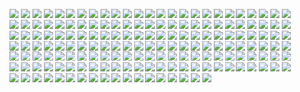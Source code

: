 <a id="pg-1"></a>![](./imgs/bmp-001.png)
<a id="pg-2"></a>![](./imgs/bmp-002.png)
<a id="pg-3"></a>![](./imgs/bmp-003.png)
<a id="pg-4"></a>![](./imgs/bmp-004.png)
<a id="pg-5"></a>![](./imgs/bmp-005.png)
<a id="pg-6"></a>![](./imgs/bmp-006.png)
<a id="pg-7"></a>![](./imgs/bmp-007.png)
<a id="pg-8"></a>![](./imgs/bmp-008.png)
<a id="pg-9"></a>![](./imgs/bmp-009.png)
<a id="pg-10"></a>![](./imgs/bmp-010.png)
<a id="pg-11"></a>![](./imgs/bmp-011.png)
<a id="pg-12"></a>![](./imgs/bmp-012.png)
<a id="pg-13"></a>![](./imgs/bmp-013.png)
<a id="pg-14"></a>![](./imgs/bmp-014.png)
<a id="pg-15"></a>![](./imgs/bmp-015.png)
<a id="pg-16"></a>![](./imgs/bmp-016.png)
<a id="pg-17"></a>![](./imgs/bmp-017.png)
<a id="pg-18"></a>![](./imgs/bmp-018.png)
<a id="pg-19"></a>![](./imgs/bmp-019.png)
<a id="pg-20"></a>![](./imgs/bmp-020.png)
<a id="pg-21"></a>![](./imgs/bmp-021.png)
<a id="pg-22"></a>![](./imgs/bmp-022.png)
<a id="pg-23"></a>![](./imgs/bmp-023.png)
<a id="pg-24"></a>![](./imgs/bmp-024.png)
<a id="pg-25"></a>![](./imgs/bmp-025.png)
<a id="pg-26"></a>![](./imgs/bmp-026.png)
<a id="pg-27"></a>![](./imgs/bmp-027.png)
<a id="pg-28"></a>![](./imgs/bmp-028.png)
<a id="pg-29"></a>![](./imgs/bmp-029.png)
<a id="pg-30"></a>![](./imgs/bmp-030.png)
<a id="pg-31"></a>![](./imgs/bmp-031.png)
<a id="pg-32"></a>![](./imgs/bmp-032.png)
<a id="pg-33"></a>![](./imgs/bmp-033.png)
<a id="pg-34"></a>![](./imgs/bmp-034.png)
<a id="pg-35"></a>![](./imgs/bmp-035.png)
<a id="pg-36"></a>![](./imgs/bmp-036.png)
<a id="pg-37"></a>![](./imgs/bmp-037.png)
<a id="pg-38"></a>![](./imgs/bmp-038.png)
<a id="pg-39"></a>![](./imgs/bmp-039.png)
<a id="pg-40"></a>![](./imgs/bmp-040.png)
<a id="pg-41"></a>![](./imgs/bmp-041.png)
<a id="pg-42"></a>![](./imgs/bmp-042.png)
<a id="pg-43"></a>![](./imgs/bmp-043.png)
<a id="pg-44"></a>![](./imgs/bmp-044.png)
<a id="pg-45"></a>![](./imgs/bmp-045.png)
<a id="pg-46"></a>![](./imgs/bmp-046.png)
<a id="pg-47"></a>![](./imgs/bmp-047.png)
<a id="pg-48"></a>![](./imgs/bmp-048.png)
<a id="pg-49"></a>![](./imgs/bmp-049.png)
<a id="pg-50"></a>![](./imgs/bmp-050.png)
<a id="pg-51"></a>![](./imgs/bmp-051.png)
<a id="pg-52"></a>![](./imgs/bmp-052.png)
<a id="pg-53"></a>![](./imgs/bmp-053.png)
<a id="pg-54"></a>![](./imgs/bmp-054.png)
<a id="pg-55"></a>![](./imgs/bmp-055.png)
<a id="pg-56"></a>![](./imgs/bmp-056.png)
<a id="pg-57"></a>![](./imgs/bmp-057.png)
<a id="pg-58"></a>![](./imgs/bmp-058.png)
<a id="pg-59"></a>![](./imgs/bmp-059.png)
<a id="pg-60"></a>![](./imgs/bmp-060.png)
<a id="pg-61"></a>![](./imgs/bmp-061.png)
<a id="pg-62"></a>![](./imgs/bmp-062.png)
<a id="pg-63"></a>![](./imgs/bmp-063.png)
<a id="pg-64"></a>![](./imgs/bmp-064.png)
<a id="pg-65"></a>![](./imgs/bmp-065.png)
<a id="pg-66"></a>![](./imgs/bmp-066.png)
<a id="pg-67"></a>![](./imgs/bmp-067.png)
<a id="pg-68"></a>![](./imgs/bmp-068.png)
<a id="pg-69"></a>![](./imgs/bmp-069.png)
<a id="pg-70"></a>![](./imgs/bmp-070.png)
<a id="pg-71"></a>![](./imgs/bmp-071.png)
<a id="pg-72"></a>![](./imgs/bmp-072.png)
<a id="pg-73"></a>![](./imgs/bmp-073.png)
<a id="pg-74"></a>![](./imgs/bmp-074.png)
<a id="pg-75"></a>![](./imgs/bmp-075.png)
<a id="pg-76"></a>![](./imgs/bmp-076.png)
<a id="pg-77"></a>![](./imgs/bmp-077.png)
<a id="pg-78"></a>![](./imgs/bmp-078.png)
<a id="pg-79"></a>![](./imgs/bmp-079.png)
<a id="pg-80"></a>![](./imgs/bmp-080.png)
<a id="pg-81"></a>![](./imgs/bmp-081.png)
<a id="pg-82"></a>![](./imgs/bmp-082.png)
<a id="pg-83"></a>![](./imgs/bmp-083.png)
<a id="pg-84"></a>![](./imgs/bmp-084.png)
<a id="pg-85"></a>![](./imgs/bmp-085.png)
<a id="pg-86"></a>![](./imgs/bmp-086.png)
<a id="pg-87"></a>![](./imgs/bmp-087.png)
<a id="pg-88"></a>![](./imgs/bmp-088.png)
<a id="pg-89"></a>![](./imgs/bmp-089.png)
<a id="pg-90"></a>![](./imgs/bmp-090.png)
<a id="pg-91"></a>![](./imgs/bmp-091.png)
<a id="pg-92"></a>![](./imgs/bmp-092.png)
<a id="pg-93"></a>![](./imgs/bmp-093.png)
<a id="pg-94"></a>![](./imgs/bmp-094.png)
<a id="pg-95"></a>![](./imgs/bmp-095.png)
<a id="pg-96"></a>![](./imgs/bmp-096.png)
<a id="pg-97"></a>![](./imgs/bmp-097.png)
<a id="pg-98"></a>![](./imgs/bmp-098.png)
<a id="pg-99"></a>![](./imgs/bmp-099.png)
<a id="pg-100"></a>![](./imgs/bmp-100.png)
<a id="pg-101"></a>![](./imgs/bmp-101.png)
<a id="pg-102"></a>![](./imgs/bmp-102.png)
<a id="pg-103"></a>![](./imgs/bmp-103.png)
<a id="pg-104"></a>![](./imgs/bmp-104.png)
<a id="pg-105"></a>![](./imgs/bmp-105.png)
<a id="pg-106"></a>![](./imgs/bmp-106.png)
<a id="pg-107"></a>![](./imgs/bmp-107.png)
<a id="pg-108"></a>![](./imgs/bmp-108.png)
<a id="pg-109"></a>![](./imgs/bmp-109.png)
<a id="pg-110"></a>![](./imgs/bmp-110.png)
<a id="pg-111"></a>![](./imgs/bmp-111.png)
<a id="pg-112"></a>![](./imgs/bmp-112.png)
<a id="pg-113"></a>![](./imgs/bmp-113.png)
<a id="pg-114"></a>![](./imgs/bmp-114.png)
<a id="pg-115"></a>![](./imgs/bmp-115.png)
<a id="pg-116"></a>![](./imgs/bmp-116.png)
<a id="pg-117"></a>![](./imgs/bmp-117.png)
<a id="pg-118"></a>![](./imgs/bmp-118.png)
<a id="pg-119"></a>![](./imgs/bmp-119.png)
<a id="pg-120"></a>![](./imgs/bmp-120.png)
<a id="pg-121"></a>![](./imgs/bmp-121.png)
<a id="pg-122"></a>![](./imgs/bmp-122.png)
<a id="pg-123"></a>![](./imgs/bmp-123.png)
<a id="pg-124"></a>![](./imgs/bmp-124.png)
<a id="pg-125"></a>![](./imgs/bmp-125.png)
<a id="pg-126"></a>![](./imgs/bmp-126.png)
<a id="pg-127"></a>![](./imgs/bmp-127.png)
<a id="pg-128"></a>![](./imgs/bmp-128.png)
<a id="pg-129"></a>![](./imgs/bmp-129.png)
<a id="pg-130"></a>![](./imgs/bmp-130.png)
<a id="pg-131"></a>![](./imgs/bmp-131.png)
<a id="pg-132"></a>![](./imgs/bmp-132.png)
<a id="pg-133"></a>![](./imgs/bmp-133.png)
<a id="pg-134"></a>![](./imgs/bmp-134.png)
<a id="pg-135"></a>![](./imgs/bmp-135.png)
<a id="pg-136"></a>![](./imgs/bmp-136.png)
<a id="pg-137"></a>![](./imgs/bmp-137.png)
<a id="pg-138"></a>![](./imgs/bmp-138.png)
<a id="pg-139"></a>![](./imgs/bmp-139.png)
<a id="pg-140"></a>![](./imgs/bmp-140.png)
<a id="pg-141"></a>![](./imgs/bmp-141.png)
<a id="pg-142"></a>![](./imgs/bmp-142.png)
<a id="pg-143"></a>![](./imgs/bmp-143.png)
<a id="pg-144"></a>![](./imgs/bmp-144.png)
<a id="pg-145"></a>![](./imgs/bmp-145.png)
<a id="pg-146"></a>![](./imgs/bmp-146.png)
<a id="pg-147"></a>![](./imgs/bmp-147.png)
<a id="pg-148"></a>![](./imgs/bmp-148.png)
<a id="pg-149"></a>![](./imgs/bmp-149.png)
<a id="pg-150"></a>![](./imgs/bmp-150.png)
<a id="pg-151"></a>![](./imgs/bmp-151.png)
<a id="pg-152"></a>![](./imgs/bmp-152.png)
<a id="pg-153"></a>![](./imgs/bmp-153.png)
<a id="pg-154"></a>![](./imgs/bmp-154.png)
<a id="pg-155"></a>![](./imgs/bmp-155.png)
<a id="pg-156"></a>![](./imgs/bmp-156.png)
<a id="pg-157"></a>![](./imgs/bmp-157.png)
<a id="pg-158"></a>![](./imgs/bmp-158.png)
<a id="pg-159"></a>![](./imgs/bmp-159.png)
<a id="pg-160"></a>![](./imgs/bmp-160.png)
<a id="pg-161"></a>![](./imgs/bmp-161.png)
<a id="pg-162"></a>![](./imgs/bmp-162.png)
<a id="pg-163"></a>![](./imgs/bmp-163.png)
<a id="pg-164"></a>![](./imgs/bmp-164.png)
<a id="pg-165"></a>![](./imgs/bmp-165.png)
<a id="pg-166"></a>![](./imgs/bmp-166.png)
<a id="pg-167"></a>![](./imgs/bmp-167.png)
<a id="pg-168"></a>![](./imgs/bmp-168.png)
